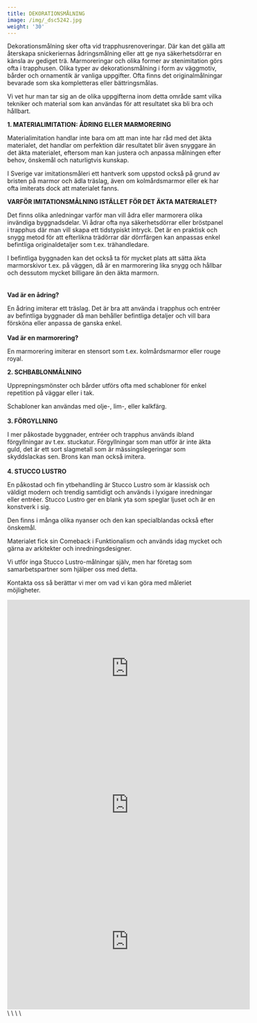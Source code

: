 ```yaml
---
title: DEKORATIONSMÅLNING
image: /img/_dsc5242.jpg
weight: '30'
---
```

Dekorationsmålning sker ofta vid trapphusrenoveringar. Där kan det gälla att återskapa snickeriernas ådringsmålning eller att ge nya säkerhetsdörrar en känsla av gediget trä. Marmoreringar och olika former av stenimitation görs ofta i trapphusen. Olika typer av dekorationsmålning i form av väggmotiv, bårder och ornamentik är vanliga uppgifter. Ofta finns det originalmålningar bevarade som ska kompletteras eller bättringsmålas.

Vi vet hur man tar sig an de olika uppgifterna inom detta område samt vilka tekniker och material som kan användas för att resultatet ska bli bra och hållbart. 

**1. MATERIALIMITATION: ÅDRING ELLER MARMORERING**

Materialimitation handlar inte bara om att man inte har råd med det äkta materialet, det handlar om perfektion där resultatet blir även snyggare än det äkta materialet, eftersom man kan justera och anpassa målningen efter behov, önskemål och naturligtvis kunskap.

I Sverige var imitationsmåleri ett hantverk som uppstod också på grund av bristen på marmor och ädla träslag, även om kolmårdsmarmor eller ek har ofta imiterats dock att materialet fanns.

**VARFÖR IMITATIONSMÅLNING ISTÄLLET FÖR DET ÄKTA MATERIALET?**

Det finns olika anledningar varför man vill ådra eller marmorera olika invändiga byggnadsdelar. Vi ådrar ofta nya säkerhetsdörrar eller bröstpanel i trapphus där man vill skapa ett tidstypiskt intryck. Det är en praktisk och snygg metod för att efterlikna trädörrar där dörrfärgen kan anpassas enkel befintliga originaldetaljer som t.ex. trähandledare. 

I befintliga byggnaden kan det också ta för mycket plats att sätta äkta marmorskivor t.ex. på väggen, då är en marmorering lika snygg och hållbar och dessutom mycket billigare än den  äkta marmorn.\
\
\
**Vad är en ådring?**

En ådring imiterar ett träslag. Det är bra att använda i trapphus och entréer av befintliga byggnader då man behåller befintliga detaljer och vill bara försköna eller anpassa de ganska enkel. \
\
**Vad är en marmorering?**

En marmorering imiterar en stensort som t.ex. kolmårdsmarmor eller rouge royal.

**2. SCHBABLONMÅLNING**

Upprepningsmönster och bårder utförs ofta med schabloner för enkel repetition på väggar eller i tak. 

Schabloner kan användas med olje-, lim-, eller kalkfärg.\
\
**3. FÖRGYLLNING**

I mer påkostade byggnader, entréer och trapphus används ibland förgyllningar av t.ex. stuckatur. Förgyllningar som man utför är inte äkta guld, det är ett sort slagmetall som är mässingslegeringar som skyddslackas sen. Brons kan man också imitera. \
\
**4.	STUCCO LUSTRO**

En påkostad och fin ytbehandling är Stucco Lustro som är klassisk och väldigt modern och trendig samtidigt och används i lyxigare inredningar eller entréer. Stucco Lustro ger en blank yta som speglar ljuset och är en konstverk i sig. 

Den finns i många olika nyanser och den kan specialblandas också efter önskemål.

Materialet fick sin Comeback i Funktionalism och används idag mycket och gärna av arkitekter och inredningsdesigner.

Vi utför inga Stucco Lustro-målningar själv, men har företag som samarbetspartner som hjälper oss med detta.



Kontakta oss så berättar vi mer om vad vi kan göra med måleriet möjligheter.

<iframe width="560" height="315" src="https://www.youtube.com/embed/jNHad_3QKeA" frameborder="0" allow="autoplay; encrypted-media" allowfullscreen></iframe>

<iframe width="560" height="315" src="https://www.youtube.com/embed/Rnlef9lCnCM" frameborder="0" allow="autoplay; encrypted-media" allowfullscreen></iframe>

<iframe width="560" height="315" src="https://www.youtube.com/embed/i8vKd8V4juA" frameborder="0" allow="autoplay; encrypted-media" allowfullscreen></iframe>
\
\
\
\
